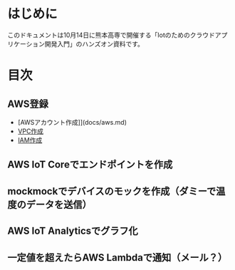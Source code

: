 # はじめに
このドキュメントは10月14日に熊本高専で開催する「Iotのためのクラウドアプリケーション開発入門」のハンズオン資料です。

# 目次

## AWS登録
* [AWSアカウント作成]](docs/aws.md)
* [VPC作成](docs/vpc.md)
* [IAM作成](docs/iam.md)

## AWS IoT Coreでエンドポイントを作成

## mockmockでデバイスのモックを作成（ダミーで温度のデータを送信）

## AWS IoT Analyticsでグラフ化

## 一定値を超えたらAWS Lambdaで通知（メール？）



